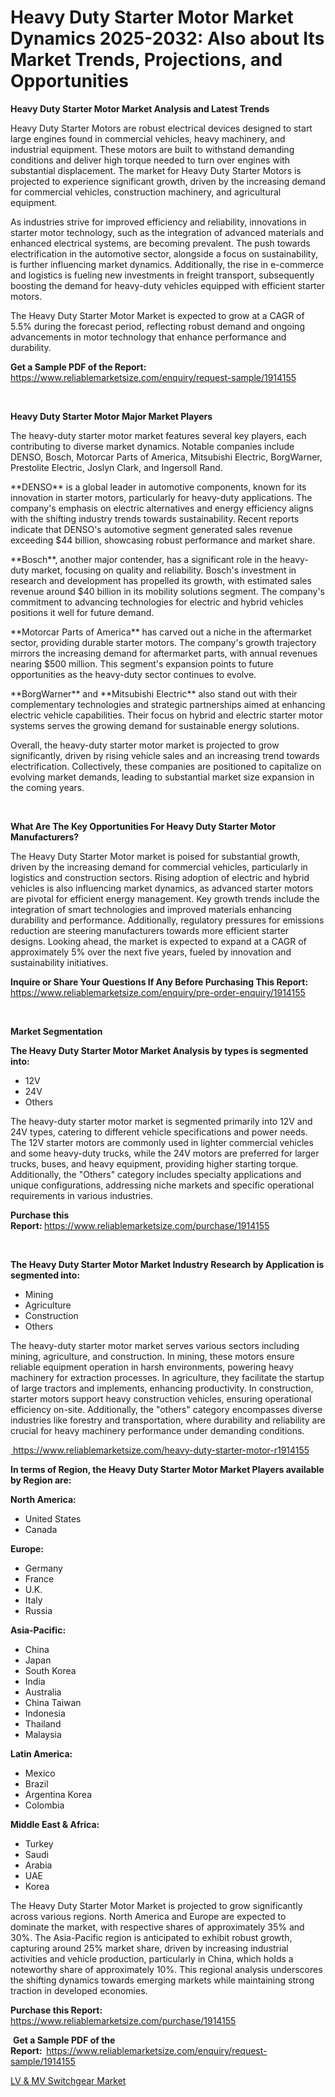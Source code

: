 <p><h1>Heavy Duty Starter Motor Market Dynamics 2025-2032: Also about Its Market Trends, Projections, and Opportunities</h1></p><p><strong>Heavy Duty Starter Motor Market Analysis and Latest Trends</strong></p>
<p><p>Heavy Duty Starter Motors are robust electrical devices designed to start large engines found in commercial vehicles, heavy machinery, and industrial equipment. These motors are built to withstand demanding conditions and deliver high torque needed to turn over engines with substantial displacement. The market for Heavy Duty Starter Motors is projected to experience significant growth, driven by the increasing demand for commercial vehicles, construction machinery, and agricultural equipment.</p><p>As industries strive for improved efficiency and reliability, innovations in starter motor technology, such as the integration of advanced materials and enhanced electrical systems, are becoming prevalent. The push towards electrification in the automotive sector, alongside a focus on sustainability, is further influencing market dynamics. Additionally, the rise in e-commerce and logistics is fueling new investments in freight transport, subsequently boosting the demand for heavy-duty vehicles equipped with efficient starter motors. </p><p>The Heavy Duty Starter Motor Market is expected to grow at a CAGR of 5.5% during the forecast period, reflecting robust demand and ongoing advancements in motor technology that enhance performance and durability.</p></p>
<p><strong>Get a Sample PDF of the Report:&nbsp;</strong> <a href="https://www.reliablemarketsize.com/enquiry/request-sample/1914155?utm_campaign=2212&utm_medium=2&utm_source=Github&utm_content=ia&utm_term=20022025&utm_id=heavy-duty-starter-motor">https://www.reliablemarketsize.com/enquiry/request-sample/1914155</a></p>
<p>&nbsp;</p>
<p><strong>Heavy Duty Starter Motor Major Market Players</strong></p>
<p><p>The heavy-duty starter motor market features several key players, each contributing to diverse market dynamics. Notable companies include DENSO, Bosch, Motorcar Parts of America, Mitsubishi Electric, BorgWarner, Prestolite Electric, Joslyn Clark, and Ingersoll Rand.</p><p>**DENSO** is a global leader in automotive components, known for its innovation in starter motors, particularly for heavy-duty applications. The company's emphasis on electric alternatives and energy efficiency aligns with the shifting industry trends towards sustainability. Recent reports indicate that DENSO's automotive segment generated sales revenue exceeding $44 billion, showcasing robust performance and market share.</p><p>**Bosch**, another major contender, has a significant role in the heavy-duty market, focusing on quality and reliability. Bosch's investment in research and development has propelled its growth, with estimated sales revenue around $40 billion in its mobility solutions segment. The company's commitment to advancing technologies for electric and hybrid vehicles positions it well for future demand.</p><p>**Motorcar Parts of America** has carved out a niche in the aftermarket sector, providing durable starter motors. The company's growth trajectory mirrors the increasing demand for aftermarket parts, with annual revenues nearing $500 million. This segment's expansion points to future opportunities as the heavy-duty sector continues to evolve.</p><p>**BorgWarner** and **Mitsubishi Electric** also stand out with their complementary technologies and strategic partnerships aimed at enhancing electric vehicle capabilities. Their focus on hybrid and electric starter motor systems serves the growing demand for sustainable energy solutions.</p><p>Overall, the heavy-duty starter motor market is projected to grow significantly, driven by rising vehicle sales and an increasing trend towards electrification. Collectively, these companies are positioned to capitalize on evolving market demands, leading to substantial market size expansion in the coming years.</p></p>
<p>&nbsp;</p>
<p><strong>What Are The Key Opportunities For Heavy Duty Starter Motor Manufacturers?</strong></p>
<p><p>The Heavy Duty Starter Motor market is poised for substantial growth, driven by the increasing demand for commercial vehicles, particularly in logistics and construction sectors. Rising adoption of electric and hybrid vehicles is also influencing market dynamics, as advanced starter motors are pivotal for efficient energy management. Key growth trends include the integration of smart technologies and improved materials enhancing durability and performance. Additionally, regulatory pressures for emissions reduction are steering manufacturers towards more efficient starter designs. Looking ahead, the market is expected to expand at a CAGR of approximately 5% over the next five years, fueled by innovation and sustainability initiatives.</p></p>
<p><strong>Inquire or Share Your Questions If Any Before Purchasing This Report:</strong> <a href="https://www.reliablemarketsize.com/enquiry/pre-order-enquiry/1914155?utm_campaign=2212&utm_medium=2&utm_source=Github&utm_content=ia&utm_term=20022025&utm_id=heavy-duty-starter-motor">https://www.reliablemarketsize.com/enquiry/pre-order-enquiry/1914155</a></p>
<p>&nbsp;</p>
<p><strong>Market Segmentation</strong></p>
<p><strong>The Heavy Duty Starter Motor Market Analysis by types is segmented into:</strong></p>
<p><ul><li>12V</li><li>24V</li><li>Others</li></ul></p>
<p><p>The heavy-duty starter motor market is segmented primarily into 12V and 24V types, catering to different vehicle specifications and power needs. The 12V starter motors are commonly used in lighter commercial vehicles and some heavy-duty trucks, while the 24V motors are preferred for larger trucks, buses, and heavy equipment, providing higher starting torque. Additionally, the "Others" category includes specialty applications and unique configurations, addressing niche markets and specific operational requirements in various industries.</p></p>
<p><strong>Purchase this Report:&nbsp;</strong><a href="https://www.reliablemarketsize.com/purchase/1914155?utm_campaign=2212&utm_medium=2&utm_source=Github&utm_content=ia&utm_term=20022025&utm_id=heavy-duty-starter-motor">https://www.reliablemarketsize.com/purchase/1914155</a></p>
<p>&nbsp;</p>
<p><strong>The Heavy Duty Starter Motor Market Industry Research by Application is segmented into:</strong></p>
<p><ul><li>Mining</li><li>Agriculture</li><li>Construction</li><li>Others</li></ul></p>
<p><p>The heavy-duty starter motor market serves various sectors including mining, agriculture, and construction. In mining, these motors ensure reliable equipment operation in harsh environments, powering heavy machinery for extraction processes. In agriculture, they facilitate the startup of large tractors and implements, enhancing productivity. In construction, starter motors support heavy construction vehicles, ensuring operational efficiency on-site. Additionally, the "others" category encompasses diverse industries like forestry and transportation, where durability and reliability are crucial for heavy machinery performance under demanding conditions.</p></p>
<p><a href="https://www.reliablemarketsize.com/heavy-duty-starter-motor-r1914155?utm_campaign=2212&utm_medium=2&utm_source=Github&utm_content=ia&utm_term=20022025&utm_id=heavy-duty-starter-motor">&nbsp;https://www.reliablemarketsize.com/heavy-duty-starter-motor-r1914155</a></p>
<p><strong>In terms of Region, the Heavy Duty Starter Motor Market Players available by Region are:</strong></p>
<p>
    <p> <strong> North America: </strong>
        <ul>
            <li>United States</li>
            <li>Canada</li>
        </ul>
        </p> 
    <p> <strong> Europe: </strong>
        <ul>
            <li>Germany</li>
            <li>France</li>
            <li>U.K.</li>
            <li>Italy</li>
            <li>Russia</li>
        </ul>
        </p> 
    <p> <strong> Asia-Pacific: </strong>
        <ul>
            <li>China</li>
            <li>Japan</li>
            <li>South Korea</li>
            <li>India</li>
            <li>Australia</li>
            <li>China Taiwan</li>
            <li>Indonesia</li>
            <li>Thailand</li>
            <li>Malaysia</li>
        </ul>
        </p> 
    <p> <strong> Latin America: </strong>
        <ul>
            <li>Mexico</li>
            <li>Brazil</li>
            <li>Argentina Korea</li>
            <li>Colombia</li>
        </ul>
        </p> 
    <p> <strong> Middle East & Africa: </strong>
        <ul>
            <li>Turkey</li>
            <li>Saudi</li>
            <li>Arabia</li>
            <li>UAE</li>
            <li>Korea</li>
        </ul>
    </p>
    </p>
<p><p>The Heavy Duty Starter Motor Market is projected to grow significantly across various regions. North America and Europe are expected to dominate the market, with respective shares of approximately 35% and 30%. The Asia-Pacific region is anticipated to exhibit robust growth, capturing around 25% market share, driven by increasing industrial activities and vehicle production, particularly in China, which holds a noteworthy share of approximately 10%. This regional analysis underscores the shifting dynamics towards emerging markets while maintaining strong traction in developed economies.</p></p>
<p><strong>Purchase this Report: </strong><a href="https://www.reliablemarketsize.com/purchase/1914155?utm_campaign=2212&utm_medium=2&utm_source=Github&utm_content=ia&utm_term=20022025&utm_id=heavy-duty-starter-motor">https://www.reliablemarketsize.com/purchase/1914155</a></p>
<p>&nbsp;<strong>Get a Sample PDF of the Report:&nbsp;&nbsp;</strong><a href="https://www.reliablemarketsize.com/enquiry/request-sample/1914155?utm_campaign=2212&utm_medium=2&utm_source=Github&utm_content=ia&utm_term=20022025&utm_id=heavy-duty-starter-motor">https://www.reliablemarketsize.com/enquiry/request-sample/1914155</a></p>
<p><strong></strong></p>
<p><p><a href="https://github.com/gullattedenna/Market-Research-Report-List-1/blob/main/lv-mv-switchgear-market.md?utm_campaign=2212&utm_medium=2&utm_source=Github&utm_content=ia&utm_term=20022025&utm_id=heavy-duty-starter-motor">LV & MV Switchgear Market</a></p></p>